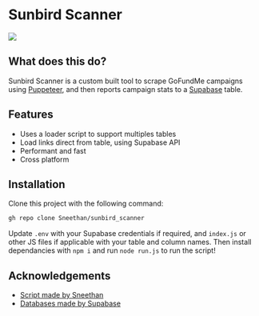 
# Sunbird Scanner




![](https://cdn.thebeesnees.lol/scanner-banner.png)

## What does this do?

Sunbird Scanner is a custom built tool to scrape GoFundMe campaigns using [Puppeteer](https://pptr.dev/), and then reports campaign stats to a [Supabase](https://supabase.com/) table.

## Features

- Uses a loader script to support multiples tables
- Load links direct from table, using Supabase API
- Performant and fast
- Cross platform


## Installation

Clone this project with the following command:

```bash
gh repo clone Sneethan/sunbird_scanner
```
Update ``.env`` with your Supabase credentials if required, and ``index.js`` or other JS files if applicable with your table and column names. Then install dependancies with ``npm i`` and run ``node run.js`` to run the script!
    
## Acknowledgements

 - [Script made by Sneethan](https://sneethan.xyz)
 - [Databases made by Supabase](https://supabase.com/)
